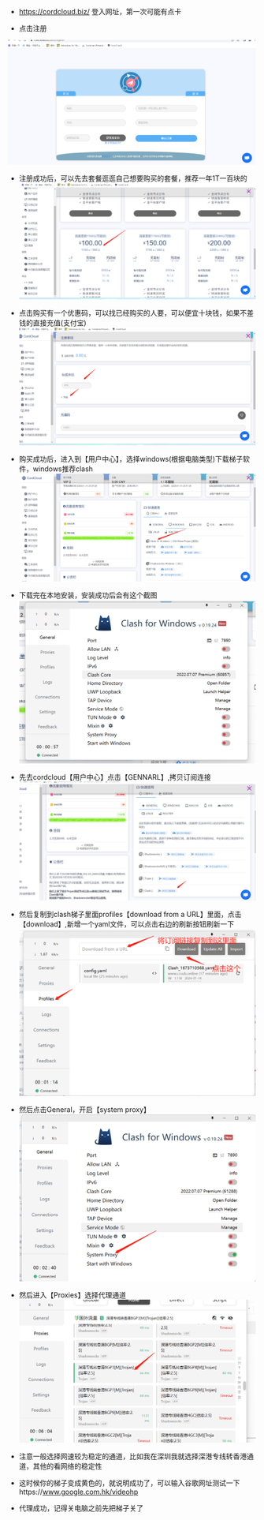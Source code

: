 - https://cordcloud.biz/ 登入网址，第一次可能有点卡

- 点击注册

![login](static/login.png)

- 注册成功后，可以先去套餐逛逛自己想要购买的套餐，推荐一年1T一百块的
![list](static/list.png)

- 点击购买有一个优惠码，可以找已经购买的人要，可以便宜十块钱，如果不差钱的直接充值(支付宝)
![pay](static/pay.png)

- 购买成功后，进入到【用户中心】，选择windows(根据电脑类型)下载梯子软件，windows推荐clash
![soft](static/soft.png)

- 下载完在本地安装，安装成功后会有这个截图
![clash](static/clash.png)
- 先去cordcloud【用户中心】点击【GENNARL】,拷贝订阅连接
![href](static/href.png)
- 然后复制到clash梯子里面profiles【download from a URL】里面，点击【download】,新增一个yaml文件，可以点击右边的刷新按钮刷新一下
![profiles](static/profiles.png)
- 然后点击General，开启【system proxy】
![proxy](static/proxy.png)
- 然后进入【Proxies】选择代理通道
![proxies](static/proxies.png)
- 注意一般选择网速较为稳定的通道，比如我在深圳我就选择深港专线转香港通道，其他的看网络的稳定性

- 这时候你的梯子变成黄色的，就说明成功了，可以输入谷歌网址测试一下https://www.google.com.hk/videohp

- 代理成功，记得关电脑之前先把梯子关了